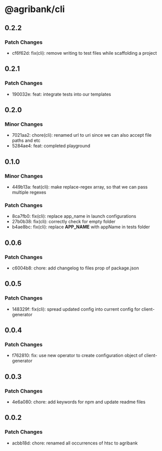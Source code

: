 # @agribank/cli

## 0.2.2

### Patch Changes

- cf6f62d: fix(cli): remove writing to test files while scaffolding a project

## 0.2.1

### Patch Changes

- 190032e: feat: integrate tests into our templates

## 0.2.0

### Minor Changes

- 7021aa2: chore(cli): renamed url to uri since we can also accept file paths and etc
- 5284ae4: feat: completed playground

## 0.1.0

### Minor Changes

- 449b13a: feat(cli): make replace-regex array, so that we can pass multiple regexes

### Patch Changes

- 8ca7fb0: fix(cli): replace app_name in launch configurations
- 27b0b38: fix(cli): correctly check for empty folder
- b4ae8bc: fix(cli): replace **APP_NAME** with appName in tests folder

## 0.0.6

### Patch Changes

- c6004b8: chore: add changelog to files prop of package.json

## 0.0.5

### Patch Changes

- 148329f: fix(cli): spread updated config into current config for client-generator

## 0.0.4

### Patch Changes

- f762810: fix: use new operator to create configuration object of client-generator

## 0.0.3

### Patch Changes

- 4e6a080: chore: add keywords for npm and update readme files

## 0.0.2

### Patch Changes

- acbb18d: chore: renamed all occurrences of htsc to agribank
